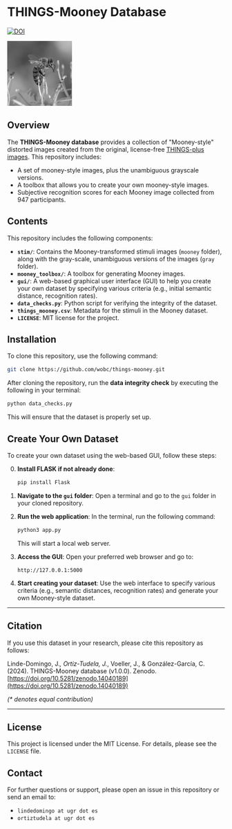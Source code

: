 
# THINGS-Mooney Database

[![DOI](https://zenodo.org/badge/DOI/10.5281/zenodo.14040189.svg)](https://doi.org/10.5281/zenodo.14040189)

<img src="/mooney_toolbox/example.gif" alt="Output GIF" width="150"/>

## Overview
The **THINGS-Mooney database** provides a collection of "Mooney-style" distorted images created from the original, license-free [THINGS-plus images](https://osf.io/jum2f/). This repository includes:
- A set of mooney-style images, plus the unambiguous grayscale versions.
- A toolbox that allows you to create your own mooney-style images.
- Subjective recognition scores for each Mooney image collected from 947 participants.

## Contents
This repository includes the following components:
- **`stim/`**: Contains the Mooney-transformed stimuli images (`mooney` folder), along with the gray-scale, unambiguous versions of the images (`gray` folder).
- **`mooney_toolbox/`**: A toolbox for generating Mooney images.
- **`gui/`**: A web-based graphical user interface (GUI) to help you create your own dataset by specifying various criteria (e.g., initial semantic distance, recognition rates).
- **`data_checks.py`**: Python script for verifying the integrity of the dataset.
- **`things_mooney.csv`**: Metadata for the stimuli in the Mooney dataset.
- **`LICENSE`**: MIT license for the project.

## Installation
To clone this repository, use the following command:
```bash
git clone https://github.com/wobc/things-mooney.git
```

After cloning the repository, run the **data integrity check** by executing the following in your terminal:
```bash
python data_checks.py
```

This will ensure that the dataset is properly set up.

## Create Your Own Dataset

To create your own dataset using the web-based GUI, follow these steps:

0. **Install FLASK if not already done**:
   ```bash
   pip install Flask
   ```

1. **Navigate to the `gui` folder**:
   Open a terminal and go to the `gui` folder in your cloned repository.

2. **Run the web application**:
   In the terminal, run the following command:
   ```bash
   python3 app.py
   ```
   This will start a local web server.

3. **Access the GUI**:
   Open your preferred web browser and go to:
   ```
   http://127.0.0.1:5000
   ```

4. **Start creating your dataset**:
   Use the web interface to specify various criteria (e.g., semantic distances, recognition rates) and generate your own Mooney-style dataset.

---

## Citation

If you use this dataset in your research, please cite this repository as follows:

Linde-Domingo, J.*, Ortiz-Tudela, J.*, Voeller, J., & González-García, C. (2024). THINGS-Mooney database (v1.0.0). Zenodo. [https://doi.org/10.5281/zenodo.14040189](https://doi.org/10.5281/zenodo.14040189)

_(* denotes equal contribution)_

---

## License
This project is licensed under the MIT License. For details, please see the `LICENSE` file.

## Contact
For further questions or support, please open an issue in this repository or send an email to:
- `lindedomingo at ugr dot es`
- `ortiztudela at ugr dot es`
